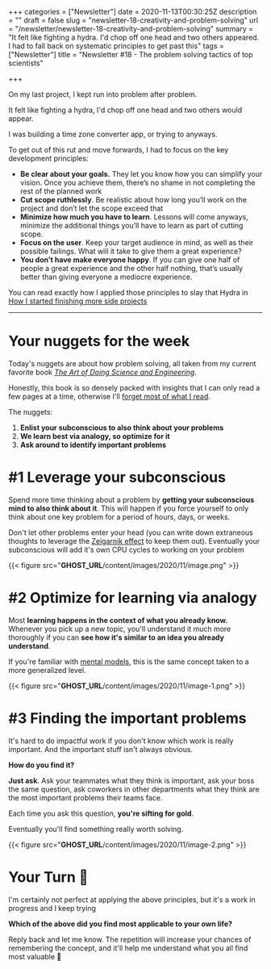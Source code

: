 +++
categories = ["Newsletter"]
date = 2020-11-13T00:30:25Z
description = ""
draft = false
slug = "newsletter-18-creativity-and-problem-solving"
url = "/newsletter/newsletter-18-creativity-and-problem-solving"
summary = "It felt like fighting a hydra. I'd chop off one head and two others appeared. I had to fall back on systematic principles to get past this"
tags = ["Newsletter"]
title = "Newsletter #18 - The problem solving tactics of top scientists"

+++


On my last project, I kept run into problem after problem.

It felt like fighting a hydra, I'd chop off one head and two others would appear.

I was building a time zone converter app, or trying to anyways.

To get out of this rut and move forwards, I had to focus on the key development principles:

* **Be clear about your goals.** They let you know how you can simplify your vision. Once you achieve them, there’s no shame in not completing the rest of the planned work
* **Cut scope ruthlessly**. Be realistic about how long you’ll work on the project and don’t let the scope exceed that
* **Minimize how much you have to learn**. Lessons will come anyways, minimize the additional things you’ll have to learn as part of cutting scope.
* **Focus on the user**. Keep your target audience in mind, as well as their possible failings. What will it take to give them a great experience?
* **You don’t have make everyone happy**. If you can give one half of people a great experience and the other half nothing, that’s usually better than giving everyone a mediocre experience.

You can read exactly how I applied those principles to slay that Hydra in [How I started finishing more side projects](__GHOST_URL__/blog/how-i-started-finishing-more-side-projects/)

---

# Your nuggets for the week

Today's nuggets are about how problem solving, all taken from my current favorite book _[The Art of Doing Science and Engineering](https://amzn.to/32FyWxd)_.

Honestly, this book is so densely packed with insights that I can only read a few pages at a time, otherwise I'll [forget most of what I read](__GHOST_URL__/newsletter/newsletter-17/).

The nuggets:

1. **Enlist your subconscious to also think about your problems**
2. **We learn best via analogy, so optimize for it**
3. **Ask around to identify important problems**

# #1 Leverage your subconscious

Spend more time thinking about a problem by **getting your subconscious mind to also think about it**. This will happen if you force yourself to only think about one key problem for a period of hours, days, or weeks.

Don't let other problems enter your head (you can write down extraneous thoughts to leverage the [Zeigarnik effect](https://www.psychologistworld.com/memory/zeigarnik-effect-interruptions-memory) to keep them out). Eventually your subconscious will add it's own CPU cycles to working on your problem

{{< figure src="__GHOST_URL__/content/images/2020/11/image.png" >}}

# #2 Optimize for learning via analogy

Most **learning happens in the context of what you already know.** Whenever you pick up a new topic, you'll understand it much more thoroughly if you can **see how it's similar to an idea you already understand**.

If you're familiar with [mental models](https://fs.blog/mental-models/#what_are_mental_models), this is the same concept taken to a more generalized level.

{{< figure src="__GHOST_URL__/content/images/2020/11/image-1.png" >}}

# #3 Finding the important problems

It's hard to do impactful work if you don't know which work is really important. And the important stuff isn't always obvious.

**How do you find it?**

**Just ask**. Ask your teammates what they think is important, ask your boss the same question, ask coworkers in other departments what they think are the most important problems their teams face.

Each time you ask this question, **you're sifting for gold**.

Eventually you'll find something really worth solving.

{{< figure src="__GHOST_URL__/content/images/2020/11/image-2.png" >}}

# Your Turn 👊

I'm certainly not perfect at applying the above principles, but it's a work in progress and I keep trying

**Which of the above did you find most applicable to your own life?**

Reply back and let me know.  The repetition will increase your chances of remembering the concept, and it'll help me understand what you all find most valuable 🙂

